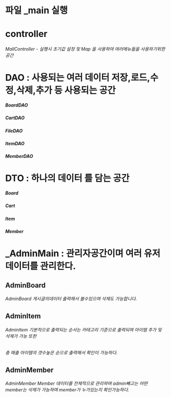 파일 _main 실행
===

controller
===
###### MallController - 실행시 초기값 설정 및 Map 을 사용하여 여러메뉴들을 사용하기위한 공간

DAO : 사용되는 여러 데이터 저장,로드,수정,삭제,추가 등 사용되는 공간
==========
##### BoardDAO 
##### CartDAO
##### FileDAO 
##### ItemDAO
##### MemberDAO

DTO : 하나의 데이터 를 담는 공간
===
##### Board
##### Cart
##### Item
##### Member

_AdminMain : 관리자공간이며 여러 유저데이터를 관리한다.
===
AdminBoard
---
###### AdminBoard 게시글의데이터 출력해서 볼수있으며 삭제도 가능합니다.
AdminItem
---
###### AdminItem 기본적으로 출력되는 순서는 카테고리 기준으로 출력되며 아이템 추가 및 삭제가 가능 또한 
######  총 매출 아이템의 갯수높은 순으로 출력해서 확인이 가능하다.
AdminMember
---
###### AdminMember Member 데이터를 전체적으로 관리하며 admin빼고는 어떤 member는 삭제가 가능하며 member가 누가있는지 확인가능하다.
